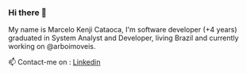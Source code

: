 ### Hi there 👋
My name is Marcelo Kenji Cataoca, I'm software developer (+4 years) graduated in System Analyst and Developer, living Brazil and currently working on @arboimoveis.

📫 Contact-me on : [Linkedin](https://www.linkedin.com/in/marcelo-kenji-cataoca-9769a5124/)
<!--
**marcelocataoca/marcelocataoca** is a ✨ _special_ ✨ repository because its `README.md` (this file) appears on your GitHub profile.

Here are some ideas to get you started:

- 🔭 I’m currently working on ...
- 🌱 I’m currently learning ...
- 👯 I’m looking to collaborate on ...
- 🤔 I’m looking for help with ...
- 💬 Ask me about ...
- 📫 How to reach me: ...
- 😄 Pronouns: ...
- ⚡ Fun fact: ...
-->
